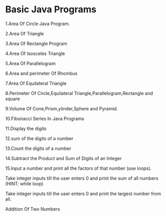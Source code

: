 # Basic Java Programs

1.Area Of Circle Java Program.

2.Area Of Triangle

3.Area Of Rectangle Program

4.Area Of Isosceles Triangle

5.Area Of Parallelogram

6.Area and perimeter Of Rhombus

7.Area Of Equilateral Triangle

8.Perimeter Of Circle,Equilateral Triangle,Parallelogram,Rectangle and square

9.Volume Of Cone,Prism,ylinder,Sphere and Pyramid.



10.Fibonacci Series In Java Programs

11.Display the digits 

12.sum of  the digits of a number

13.Count the digits of a number

14.Subtract the Product and Sum of Digits of an Integer

15.Input a number and print all the factors of that number (use loops).

Take integer inputs till the user enters 0 and print the sum of all numbers (HINT: while loop)

Take integer inputs till the user enters 0 and print the largest number from all.

Addition Of Two Numbers

